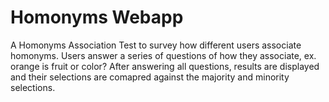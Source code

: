 # Homonyms Webapp
A Homonyms Association Test to survey how different users associate homonyms. Users answer a series of questions of how they associate, ex. orange is fruit or color? After answering all questions, results are displayed and their selections are comapred against the majority and minority selections.
